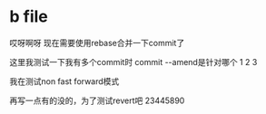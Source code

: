 # b file
哎呀啊呀 现在需要使用rebase合并一下commit了

这里我测试一下我有多个commit时 commit --amend是针对哪个
1
2
3

我在测试non fast forward模式

再写一点有的没的，为了测试revert吧
23445890
